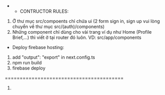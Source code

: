 - - CONTRUCTOR RULES:

1. Ở thư mục src/compoents chỉ chứa ui (2 form sign in, sign up vui lòng chuyển về thư mục src/(auth)/components)
2. Những component chỉ dùng cho vài trang ví dụ như Home (Profile Brief,...) thì viết ở tại router đó luôn. VD: src/app/components

- Deploy firebase hosting:

1. add "output": "export" in next.config.ts
2. npm run build
3. firebase deploy

========================================

1.

